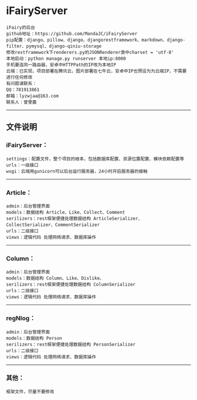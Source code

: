 # iFairyServer
    iFairy的后台
    github地址：https://github.com/MandaJC/iFairyServer
    pip配置：django、pillow、django、djangorestframework、markdown、django-filter、pymysql、django-qiniu-storage
    修改restframework下renderers.py的JSONRenderer类中charset = 'utf-8'
    本地启动：python manage.py runserver 本地ip:8000
    手机要连同一路由器，安卓中HTTPPath的IP改为本地IP
    云端：已实现，项目部署在腾讯云，图片部署在七牛云，安卓中IP也预设为为云端IP，不需要进行任何修改
    有问题请联系：
    QQ：781913861
    邮箱：lyzwjaa@163.com
    联系人：曾雯嘉
----
## 文件说明
### iFairyServer：
    settings：配置文件，整个项目的根本，包括数据库配置、资源位置配置、模块依赖配置等
    urls：一级接口
    wsgi：云端用gunicorn可以后台运行服务器，24小时开启服务器的接触
---
### Article：
    admin：后台管理界面
    models：数据结构 Article、Like、Collect、Comment
    serilizers：rest框架便捷处理数据结构 ArticleSerializer、CollectSerializer、CommentSerializer
    urls：二级接口
    views：逻辑代码 处理网络请求、数据库操作
---
### Column：
    admin：后台管理界面
    models：数据结构 Column、Like、Dislike、
    serilizers：rest框架便捷处理数据结构 ColumnSerializer
    urls：二级接口
    views：逻辑代码 处理网络请求、数据库操作
---
### regNlog：
    admin：后台管理界面
    models：数据结构 Person
    serilizers：rest框架便捷处理数据结构 PersonSerializer
    urls：二级接口
    views：逻辑代码 处理网络请求、数据库操作
---
### 其他：
    框架文件，尽量不要修改
